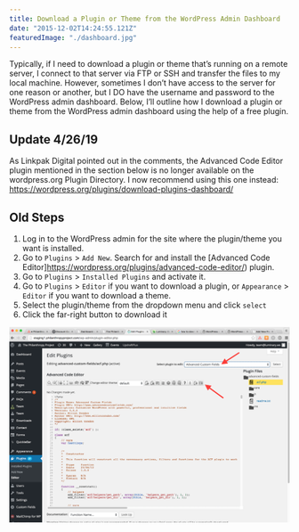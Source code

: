 ```yaml
---
title: Download a Plugin or Theme from the WordPress Admin Dashboard
date: "2015-12-02T14:24:55.121Z"
featuredImage: "./dashboard.jpg"
---
```


Typically, if I need to download a plugin or theme that’s running on a remote server, I connect to that server via FTP or SSH and transfer the files to my local machine. However, sometimes I don’t have access to the server for one reason or another, but I DO have the username and password to the WordPress admin dashboard. Below, I’ll outline how I download a plugin or theme from the WordPress admin dashboard using the help of a free plugin.

## Update 4/26/19

As Linkpak Digital pointed out in the comments, the Advanced Code Editor plugin mentioned in the section below is no longer available on the wordpress.org Plugin Directory. I now recommend using this one instead:
<https://wordpress.org/plugins/download-plugins-dashboard/>

## Old Steps
1. Log in to the WordPress admin for the site where the plugin/theme you want is installed.
1. Go to `Plugins` > `Add New`. Search for and install the [Advanced Code Editor]https://wordpress.org/plugins/advanced-code-editor/) plugin.
1. Go to `Plugins` > `Installed Plugins` and activate it.
1. Go to `Plugins` > `Editor` if you want to download a plugin, or `Appearance` > `Editor` if you want to download a theme.
1. Select the plugin/theme from the dropdown menu and click `select`
1. Click the far-right button to download it

![Advanced Code Editor screenshot](./advanced-code-editor.png)